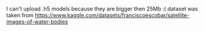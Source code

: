I can't upload .h5 models because they are bigger then 25Mb :(
dataset was taken from https://www.kaggle.com/datasets/franciscoescobar/satellite-images-of-water-bodies
